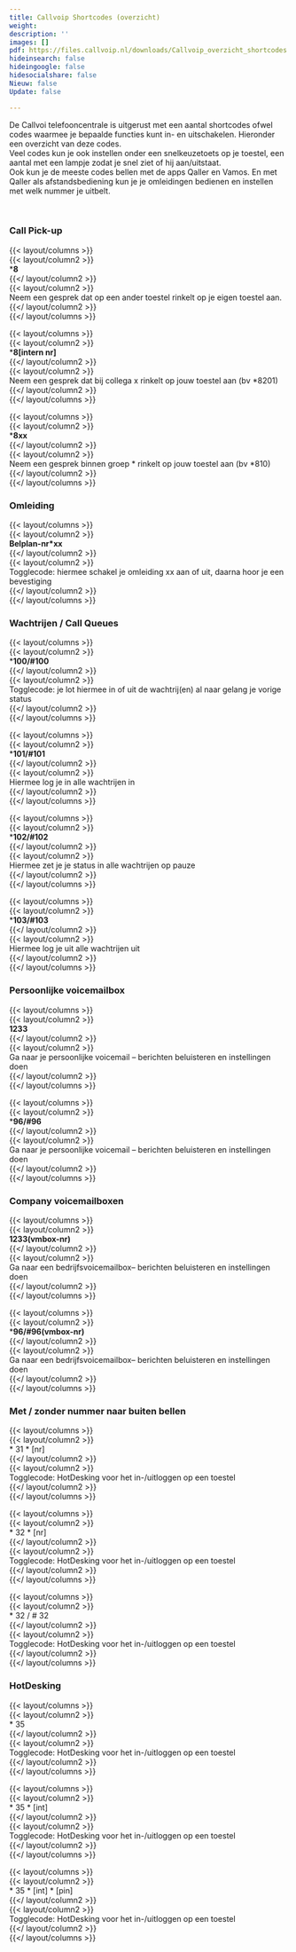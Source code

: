 ```yaml
---
title: Callvoip Shortcodes (overzicht)
weight: 
description: ''
images: []
pdf: https://files.callvoip.nl/downloads/Callvoip_overzicht_shortcodes.pdf
hideinsearch: false
hideingoogle: false
hidesocialshare: false
Nieuw: false
Update: false

---
```

De Callvoi telefooncentrale is uitgerust met een aantal shortcodes ofwel codes waarmee je bepaalde functies kunt in- en uitschakelen. Hieronder een overzicht van deze codes.   
Veel codes kun je ook instellen onder een snelkeuzetoets op je toestel, een aantal met een lampje zodat je snel ziet of hij aan/uitstaat.   
Ook kun je de meeste codes bellen met de apps Qaller en Vamos. En met Qaller als afstandsbediening kun je je omleidingen bedienen en instellen met welk nummer je uitbelt. 

<br>

### Call Pick-up

{{< layout/columns >}}  
{{< layout/column2 >}}  
\***8**  
{{</ layout/column2 >}}  
{{< layout/column2 >}}  
Neem een gesprek dat op een ander toestel rinkelt op je eigen toestel aan.  
{{</ layout/column2 >}}  
{{</ layout/columns >}}

{{< layout/columns >}}  
{{< layout/column2 >}}  
\***8\[intern nr\]**  
{{</ layout/column2 >}}  
{{< layout/column2 >}}  
Neem een gesprek dat bij collega x rinkelt op jouw toestel aan (bv *8201)  
{{</ layout/column2 >}}  
{{</ layout/columns >}}

{{< layout/columns >}}  
{{< layout/column2 >}}  
\***8xx**  
{{</ layout/column2 >}}  
{{< layout/column2 >}}  
Neem een gesprek binnen groep * rinkelt op jouw toestel aan (bv *810)  
{{</ layout/column2 >}}  
{{</ layout/columns >}}

### Omleiding

{{< layout/columns >}}  
{{< layout/column2 >}}  
**Belplan-nr*xx**  
{{</ layout/column2 >}}  
{{< layout/column2 >}}  
Togglecode: hiermee schakel je omleiding xx aan of uit, daarna hoor je een bevestiging  
{{</ layout/column2 >}}  
{{</ layout/columns >}}

### Wachtrijen / Call Queues

{{< layout/columns >}}  
{{< layout/column2 >}}  
\***100/#100**  
{{</ layout/column2 >}}  
{{< layout/column2 >}}  
Togglecode: je lot hiermee in of uit de wachtrij(en) al naar gelang je vorige status  
{{</ layout/column2 >}}  
{{</ layout/columns >}}

{{< layout/columns >}}  
{{< layout/column2 >}}  
\***101/#101**  
{{</ layout/column2 >}}  
{{< layout/column2 >}}  
Hiermee log je in alle wachtrijen in  
{{</ layout/column2 >}}  
{{</ layout/columns >}}

{{< layout/columns >}}  
{{< layout/column2 >}}  
\***102/#102**  
{{</ layout/column2 >}}  
{{< layout/column2 >}}  
Hiermee zet je je status in alle wachtrijen op pauze  
{{</ layout/column2 >}}  
{{</ layout/columns >}}

{{< layout/columns >}}  
{{< layout/column2 >}}  
\***103/#103**  
{{</ layout/column2 >}}  
{{< layout/column2 >}}  
Hiermee log je uit alle wachtrijen uit  
{{</ layout/column2 >}}  
{{</ layout/columns >}}

### Persoonlijke voicemailbox

{{< layout/columns >}}  
{{< layout/column2 >}}  
**1233**  
{{</ layout/column2 >}}  
{{< layout/column2 >}}  
Ga naar je persoonlijke voicemail – berichten beluisteren en instellingen doen  
{{</ layout/column2 >}}  
{{</ layout/columns >}}

{{< layout/columns >}}  
{{< layout/column2 >}}  
\***96/#96**  
{{</ layout/column2 >}}  
{{< layout/column2 >}}  
Ga naar je persoonlijke voicemail – berichten beluisteren en instellingen doen  
{{</ layout/column2 >}}  
{{</ layout/columns >}}

### Company voicemailboxen

{{< layout/columns >}}  
{{< layout/column2 >}}  
**1233(vmbox-nr)**  
{{</ layout/column2 >}}  
{{< layout/column2 >}}  
Ga naar een bedrijfsvoicemailbox– berichten beluisteren en instellingen doen  
{{</ layout/column2 >}}  
{{</ layout/columns >}}

{{< layout/columns >}}  
{{< layout/column2 >}}  
\***96/#96(vmbox-nr)**  
{{</ layout/column2 >}}  
{{< layout/column2 >}}  
Ga naar een bedrijfsvoicemailbox– berichten beluisteren en instellingen doen  
{{</ layout/column2 >}}  
{{</ layout/columns >}}

### Met / zonder nummer naar buiten bellen

{{< layout/columns >}}  
{{< layout/column2 >}}  
\* 31 * \[nr\]  
{{</ layout/column2 >}}  
{{< layout/column2 >}}  
Togglecode: HotDesking voor het in-/uitloggen op een toestel  
{{</ layout/column2 >}}  
{{</ layout/columns >}}

{{< layout/columns >}}  
{{< layout/column2 >}}  
\* 32 * \[nr\]  
{{</ layout/column2 >}}  
{{< layout/column2 >}}  
Togglecode: HotDesking voor het in-/uitloggen op een toestel  
{{</ layout/column2 >}}  
{{</ layout/columns >}}

{{< layout/columns >}}  
{{< layout/column2 >}}  
\* 32 / # 32  
{{</ layout/column2 >}}  
{{< layout/column2 >}}  
Togglecode: HotDesking voor het in-/uitloggen op een toestel  
{{</ layout/column2 >}}  
{{</ layout/columns >}}

### HotDesking

{{< layout/columns >}}  
{{< layout/column2 >}}  
\* 35  
{{</ layout/column2 >}}  
{{< layout/column2 >}}  
Togglecode: HotDesking voor het in-/uitloggen op een toestel  
{{</ layout/column2 >}}  
{{</ layout/columns >}}

{{< layout/columns >}}  
{{< layout/column2 >}}  
\* 35 * \[int\]  
{{</ layout/column2 >}}  
{{< layout/column2 >}}  
Togglecode: HotDesking voor het in-/uitloggen op een toestel  
{{</ layout/column2 >}}  
{{</ layout/columns >}}

{{< layout/columns >}}  
{{< layout/column2 >}}  
\* 35 * \[int\] * \[pin\]  
{{</ layout/column2 >}}  
{{< layout/column2 >}}  
Togglecode: HotDesking voor het in-/uitloggen op een toestel  
{{</ layout/column2 >}}  
{{</ layout/columns >}}